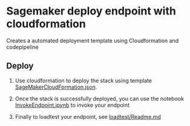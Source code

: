 # Sagemaker deploy endpoint with cloudformation
Creates a automated deployment template using Cloudformation and codepipeline

## Deploy
1. Use cloudformation to deploy the stack using template [SageMakerCloudFormation.json](SageMakerCloudFormation.json).

2. Once the stack is successfully deployed, you can use the notebook  [InvokeEndpoint.ipynb](InvokeEndpoint.ipynb) to invoke your endpoint

3. Finally to loadtest your endpoint, see [loadtest/Readme.md](loadtest/Readme.md)